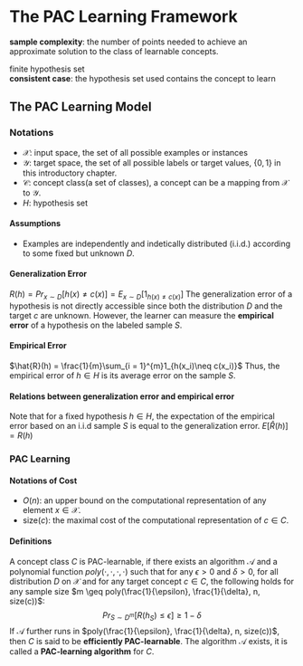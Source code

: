 # The PAC Learning Framework
**sample complexity**: the number of points needed to achieve an approximate solution to the class of learnable concepts.   

finite hypothesis set  
**consistent case**: the hypothesis set used contains the concept to learn 

## The PAC Learning Model
### Notations
- $\mathcal{X}$: input space, the set of all possible examples or instances  
- $\mathcal{Y}$: target space, the set of all possible labels or target values, $\{0, 1\}$ in this introductory chapter.
- $\mathcal{C}$: concept class(a set of classes), a concept can be a mapping from $\mathcal{X}$ to $\mathcal{Y}$.
- $H$: hypothesis set

#### Assumptions

- Examples are independently and indetically distributed (i.i.d.) according to some fixed but unknown $D$.

#### Generalization Error
$R(h) = Pr_{x\sim D}[h(x) \neq c(x)] = E_{x\sim D}[1_{h(x)\neq c(x)}]$
The generalization error of a hypothesis is not directly accessible since both the distribution $D$ and the target $c$ are unknown. However, the learner can measure the **empirical error** of a hypothesis on the labeled sample $S$.  

#### Empirical Error
$\hat{R}(h) = \frac{1}{m}\sum_{i = 1}^{m}1_{h(x_i)\neq c(x_i)}$
Thus, the empirical error of $h \in H$ is its average error on the sample $S$.  

#### Relations between generalization error and empirical error
Note that for a fixed hypothesis $h \in H$, the expectation of the empirical error based on an i.i.d sample $S$ is equal to the generalization error.
$E[\hat{R}(h)] = R(h)$

### PAC Learning 
#### Notations of Cost
- $O(n)$: an upper bound on the computational representation of any element $x \in \mathcal{X}$. 
- size($c$): the maximal cost of the computational representation of $c \in C$. 
#### Definitions
A concept class $C$ is PAC-learnable, if there exists an algorithm $\mathcal{A}$ and a polynomial function $poly(\cdot, \cdot, \cdot, \cdot)$  such that for any $\epsilon > 0$ and $\delta > 0$, for all distribution $D$ on $\mathcal{X}$ and for any target concept $c \in C$, the following holds for any sample size $m \geq poly(\frac{1}{\epsilon}, \frac{1}{\delta}, n, size(c))$:  
$$Pr_{S\sim D^m}[R(h_S) \leq \epsilon] \geq 1 - \delta$$
If $\mathcal{A}$ further runs in $poly(\frac{1}{\epsilon}, \frac{1}{\delta}, n, size(c))$, then $C$ is said to be **efficiently PAC-learnable**. The algorithm $\mathcal{A}$ exists, it is called a **PAC-learning algorithm** for $C$.

